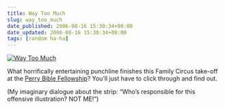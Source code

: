 ```yaml
---
title: Way Too Much
slug: way_too_much
date_published: 2006-08-16 15:30:34+00:00
date_updated: 2006-08-16 15:30:34+00:00
tags: [random ha-ha]
---
```

[![Way Too Much](/images/waytoomuch.png)](http://www.pbfcomics.com/?cid=PBF187-Way_Too_Much.png#178)

What horrifically entertaining punchline finishes this Family Circus take-off at the [Perry Bible Fellowship](http://www.pbfcomics.com/?cid=PBF187-Way_Too_Much.png#178)? You’ll just have to click through and find out.

(My imaginary dialogue about the strip: “Who’s responsible for this offensive illustration? NOT ME!”)
